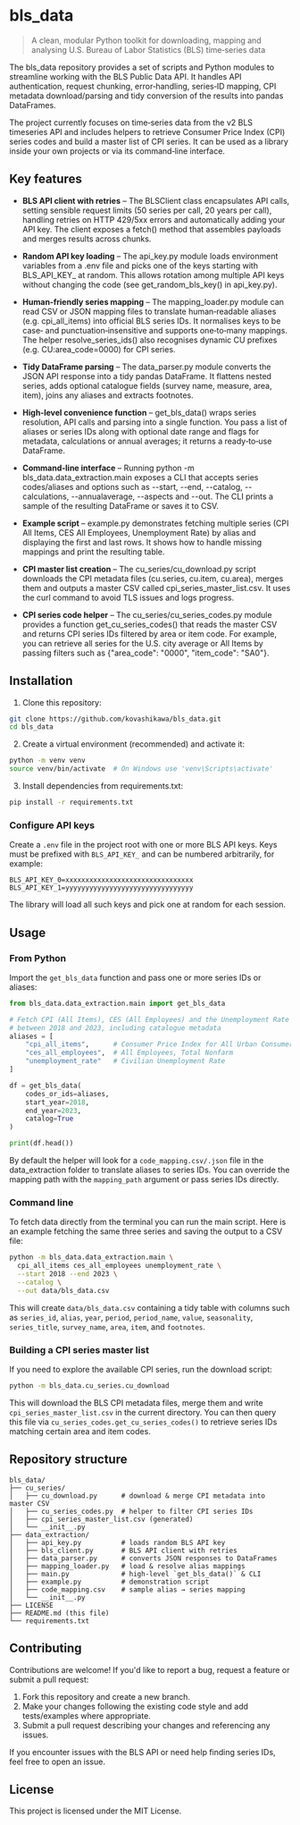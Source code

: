 # bls_data

> A clean, modular Python toolkit for downloading, mapping and analysing U.S. Bureau of Labor Statistics (BLS) time‑series data

The bls_data repository provides a set of scripts and Python modules to streamline working with the BLS Public Data API. It handles API authentication, request chunking, error‑handling, series‑ID mapping, CPI metadata download/parsing and tidy conversion of the results into pandas DataFrames.

The project currently focuses on time‑series data from the v2 BLS timeseries API and includes helpers to retrieve Consumer Price Index (CPI) series codes and build a master list of CPI series. It can be used as a library inside your own projects or via its command‑line interface.

## Key features

- **BLS API client with retries** – The BLSClient class encapsulates API calls, setting sensible request limits (50 series per call, 20 years per call), handling retries on HTTP 429/5xx errors and automatically adding your API key. The client exposes a fetch() method that assembles payloads and merges results across chunks.

- **Random API key loading** – The api_key.py module loads environment variables from a .env file and picks one of the keys starting with BLS_API_KEY_ at random. This allows rotation among multiple API keys without changing the code (see get_random_bls_key() in api_key.py).

- **Human‑friendly series mapping** – The mapping_loader.py module can read CSV or JSON mapping files to translate human‑readable aliases (e.g. cpi_all_items) into official BLS series IDs. It normalises keys to be case‑ and punctuation‑insensitive and supports one‑to‑many mappings. The helper resolve_series_ids() also recognises dynamic CU prefixes (e.g. CU:area_code=0000) for CPI series.

- **Tidy DataFrame parsing** – The data_parser.py module converts the JSON API response into a tidy pandas DataFrame. It flattens nested series, adds optional catalogue fields (survey name, measure, area, item), joins any aliases and extracts footnotes.

- **High‑level convenience function** – get_bls_data() wraps series resolution, API calls and parsing into a single function. You pass a list of aliases or series IDs along with optional date range and flags for metadata, calculations or annual averages; it returns a ready‑to‑use DataFrame.

- **Command‑line interface** – Running python -m bls_data.data_extraction.main exposes a CLI that accepts series codes/aliases and options such as --start, --end, --catalog, --calculations, --annualaverage, --aspects and --out. The CLI prints a sample of the resulting DataFrame or saves it to CSV.

- **Example script** – example.py demonstrates fetching multiple series (CPI All Items, CES All Employees, Unemployment Rate) by alias and displaying the first and last rows. It shows how to handle missing mappings and print the resulting table.

- **CPI master list creation** – The cu_series/cu_download.py script downloads the CPI metadata files (cu.series, cu.item, cu.area), merges them and outputs a master CSV called cpi_series_master_list.csv. It uses the curl command to avoid TLS issues and logs progress.

- **CPI series code helper** – The cu_series/cu_series_codes.py module provides a function get_cu_series_codes() that reads the master CSV and returns CPI series IDs filtered by area or item code. For example, you can retrieve all series for the U.S. city average or All Items by passing filters such as {"area_code": "0000", "item_code": "SA0"}.

## Installation

1. Clone this repository:
```bash
git clone https://github.com/kovashikawa/bls_data.git
cd bls_data
```

2. Create a virtual environment (recommended) and activate it:
```bash
python -m venv venv
source venv/bin/activate  # On Windows use 'venv\Scripts\activate'
```

3. Install dependencies from requirements.txt:
```bash
pip install -r requirements.txt
```

### Configure API keys

Create a `.env` file in the project root with one or more BLS API keys. Keys must be prefixed with `BLS_API_KEY_` and can be numbered arbitrarily, for example:

```env
BLS_API_KEY_0=xxxxxxxxxxxxxxxxxxxxxxxxxxxxxxxx
BLS_API_KEY_1=yyyyyyyyyyyyyyyyyyyyyyyyyyyyyyyy
```

The library will load all such keys and pick one at random for each session.

## Usage

### From Python

Import the `get_bls_data` function and pass one or more series IDs or aliases:

```python
from bls_data.data_extraction.main import get_bls_data

# Fetch CPI (All Items), CES (All Employees) and the Unemployment Rate
# between 2018 and 2023, including catalogue metadata
aliases = [
    "cpi_all_items",      # Consumer Price Index for All Urban Consumers
    "ces_all_employees",  # All Employees, Total Nonfarm
    "unemployment_rate"   # Civilian Unemployment Rate
]

df = get_bls_data(
    codes_or_ids=aliases,
    start_year=2018,
    end_year=2023,
    catalog=True
)

print(df.head())
```

By default the helper will look for a `code_mapping.csv/.json` file in the data_extraction folder to translate aliases to series IDs. You can override the mapping path with the `mapping_path` argument or pass series IDs directly.

### Command line

To fetch data directly from the terminal you can run the main script. Here is an example fetching the same three series and saving the output to a CSV file:

```bash
python -m bls_data.data_extraction.main \
  cpi_all_items ces_all_employees unemployment_rate \
  --start 2018 --end 2023 \
  --catalog \
  --out data/bls_data.csv
```

This will create `data/bls_data.csv` containing a tidy table with columns such as `series_id`, `alias`, `year`, `period`, `period_name`, `value`, `seasonality`, `series_title`, `survey_name`, `area`, `item`, and `footnotes`.

### Building a CPI series master list

If you need to explore the available CPI series, run the download script:

```bash
python -m bls_data.cu_series.cu_download
```

This will download the BLS CPI metadata files, merge them and write `cpi_series_master_list.csv` in the current directory. You can then query this file via `cu_series_codes.get_cu_series_codes()` to retrieve series IDs matching certain area and item codes.

## Repository structure

```
bls_data/
├── cu_series/
│   ├── cu_download.py      # download & merge CPI metadata into master CSV
│   ├── cu_series_codes.py  # helper to filter CPI series IDs
│   ├── cpi_series_master_list.csv (generated)
│   └── __init__.py
├── data_extraction/
│   ├── api_key.py          # loads random BLS API key
│   ├── bls_client.py       # BLS API client with retries
│   ├── data_parser.py      # converts JSON responses to DataFrames
│   ├── mapping_loader.py   # load & resolve alias mappings
│   ├── main.py             # high‑level `get_bls_data()` & CLI
│   ├── example.py          # demonstration script
│   ├── code_mapping.csv    # sample alias → series mapping
│   └── __init__.py
├── LICENSE
├── README.md (this file)
└── requirements.txt
```

## Contributing

Contributions are welcome! If you'd like to report a bug, request a feature or submit a pull request:

1. Fork this repository and create a new branch.
2. Make your changes following the existing code style and add tests/examples where appropriate.
3. Submit a pull request describing your changes and referencing any issues.

If you encounter issues with the BLS API or need help finding series IDs, feel free to open an issue.

## License

This project is licensed under the MIT License.
